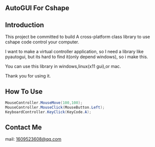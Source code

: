 ## AutoGUI For Cshape
## Introduction
This project be committed to build A cross-platform class library to use cshape code control your computer.

I want to make a virtual controller application, so I need a library like pyautogui, but its hard to find it(only depend windows), so i make this. 

You can use this library in windows,linux(x11 gui),or mac.

Thank you for using it.
## How To Use
``` c#
MouseController.MouseMove(100,100);
MouseController.MouseClick(MouseButton.Left);
KeyboardController.KeyClick(KeyCode.A);
```

## Contact Me
mail: 1609523608@qq.com
